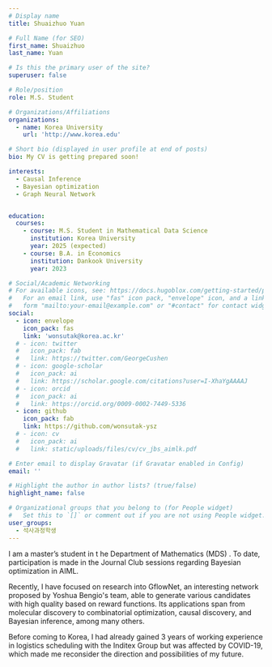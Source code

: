 ```yaml
---
# Display name
title: Shuaizhuo Yuan

# Full Name (for SEO)
first_name: Shuaizhuo
last_name: Yuan

# Is this the primary user of the site?
superuser: false

# Role/position
role: M.S. Student

# Organizations/Affiliations
organizations:
  - name: Korea University
    url: 'http://www.korea.edu'

# Short bio (displayed in user profile at end of posts)
bio: My CV is getting prepared soon!

interests:
  - Causal Inference
  - Bayesian optimization
  - Graph Neural Network


education:
  courses:
    - course: M.S. Student in Mathematical Data Science
      institution: Korea University
      year: 2025 (expected)
    - course: B.A. in Economics
      institution: Dankook University
      year: 2023

# Social/Academic Networking
# For available icons, see: https://docs.hugoblox.com/getting-started/page-builder/#icons
#   For an email link, use "fas" icon pack, "envelope" icon, and a link in the
#   form "mailto:your-email@example.com" or "#contact" for contact widget.
social:
  - icon: envelope
    icon_pack: fas
    link: 'wonsutak@korea.ac.kr'
  # - icon: twitter
  #   icon_pack: fab
  #   link: https://twitter.com/GeorgeCushen
  # - icon: google-scholar
  #   icon_pack: ai
  #   link: https://scholar.google.com/citations?user=I-XhaYgAAAAJ
  # - icon: orcid
  #   icon_pack: ai
  #   link: https://orcid.org/0009-0002-7449-5336
  - icon: github
    icon_pack: fab
    link: https://github.com/wonsutak-ysz
  # - icon: cv
  #   icon_pack: ai
  #   link: static/uploads/files/cv/cv_jbs_aimlk.pdf

# Enter email to display Gravatar (if Gravatar enabled in Config)
email: ''

# Highlight the author in author lists? (true/false)
highlight_name: false

# Organizational groups that you belong to (for People widget)
#   Set this to `[]` or comment out if you are not using People widget.
user_groups:
  - 석사과정학생
---
```


<!-- 짧은 자기소개 -->
I am a master’s student in t  he Department of Mathematics (MDS) . To date, participation is made in the Journal Club sessions regarding Bayesian optimization in AIML.

<!-- 연구분야/주제 관심사 소개 -->
Recently, I have focused on research into GflowNet, an interesting network proposed by Yoshua Bengio's team, able to generate various candidates with high quality based on reward functions. Its applications span from molecular discovery to combinatorial optimization, causal discovery, and Bayesian inference, among many others.

<!-- 그 외의 것/trivia -->
Before coming to Korea, I had already gained 3 years of working experience in logistics scheduling with the Inditex Group but was affected by COVID-19, which made me reconsider the direction and possibilities of my future.